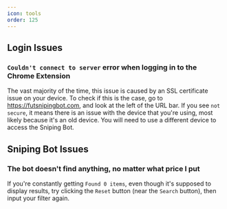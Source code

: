 ```yaml
---
icon: tools
order: 125
---
```


## Login Issues

### `Couldn't connect to server` error when logging in to the Chrome Extension
The vast majority of the time, this issue is caused by an SSL certificate issue on your device. To check if this is the case, go to https://futsnipingbot.com, and look at the left of the URL bar. If you see `not secure`, it means there is an issue with the device that you're using, most likely because it's an old device. You will need to use a different device to access the Sniping Bot.

## Sniping Bot Issues

### The bot doesn't find anything, no matter what price I put
If you're constantly getting `Found 0 items`, even though it's supposed to display results, try clicking the `Reset` button (near the `Search` button), then input your filter again.